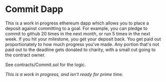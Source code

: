 # Commit Dapp

This is a work in progress ethereum dapp which allows you to place a deposit against committing to a goal.
For example, you can pledge to commit to github 20 times in the next month, or run 5 times in the next week.
If you hit your milestone, you get your deposit back. You get paid out proportionately to how much progress
you've made. Any portion that's not paid out to the deadline gets donated to charity, with a small cut going to
the contract owner.

See contracts/Commit.sol for the logic.

*This is a work in progress, and isn't ready for prime time.*